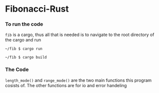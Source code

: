 # Fibonacci-Rust

### To run the code
`fib` is a cargo, thus all that is needed is to navigate to the root directory of the cargo and run

`~/fib $ cargo run`

`~/fib $ cargo build`

### The Code

`length_mode()` and `range_mode()` are the two main functions this program cosists of. The other functions are for io and error handeling
